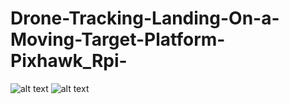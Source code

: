 # Drone-Tracking-Landing-On-a-Moving-Target-Platform-Pixhawk_Rpi-





![alt text](https://github.com/pranavpeddi1/Drone-Tracking-Landing-On-a-Moving-Target-Platform-Pixhawk_Rpi-/blob/main/Drone_Land_Part1_Giff.gif)
![alt text](https://github.com/pranavpeddi1/Drone_Tracking_Pixhwak_Rpi/blob/main/Drone_GPS_Track_ShortGiff.gif)
